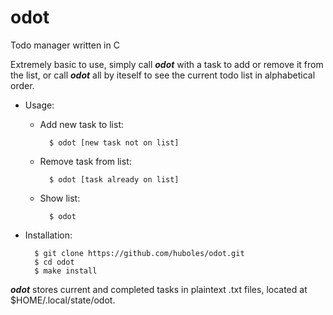 # odot
Todo manager written in C

Extremely basic to use, simply call ***odot*** with a task to add or
remove it from the list, or call ***odot*** all by iteself to see the
current todo list in alphabetical order.

* Usage:

    - Add new task to list:
 
            $ odot [new task not on list]  
    
    - Remove task from list:
    
            $ odot [task already on list] 
   
    - Show list:
 
            $ odot 
    
* Installation:

        $ git clone https://github.com/huboles/odot.git
        $ cd odot
        $ make install

***odot*** stores current and completed tasks in plaintext .txt files, located at
$HOME/.local/state/odot.

